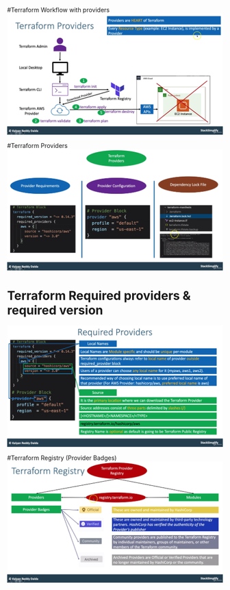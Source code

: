 #Terraform Workflow with providers
![img_1.png](img_1.png) 

#Terraform Providers 
![img_2.png](img_2.png)

# Terraform Required providers & required version
![img_3.png](img_3.png)

#Terraform Registry (Provider Badges)
![img_4.png](img_4.png)